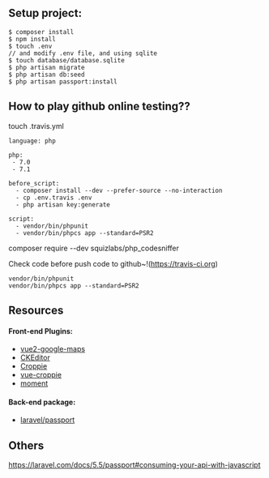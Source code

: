 ## Setup project: 
````
$ composer install  
$ npm install  
$ touch .env  
// and modify .env file, and using sqlite  
$ touch database/database.sqlite  
$ php artisan migrate  
$ php artisan db:seed  
$ php artisan passport:install
```` 
  
## How to play github online testing??

touch .travis.yml

````
language: php

php:
 - 7.0
 - 7.1

before_script:
  - composer install --dev --prefer-source --no-interaction
  - cp .env.travis .env
  - php artisan key:generate

script:
  - vendor/bin/phpunit
  - vendor/bin/phpcs app --standard=PSR2
````

composer require --dev squizlabs/php_codesniffer

Check code before push code to github~!(https://travis-ci.org)
````
vendor/bin/phpunit
vendor/bin/phpcs app --standard=PSR2
````

## Resources  

#### Front-end Plugins:
- [vue2-google-maps](https://www.npmjs.com/package/vue2-google-maps)
- [CKEditor](https://ckeditor.com/builder)
- [Croppie](https://github.com/foliotek/croppie)
- [vue-croppie](https://github.com/jofftiquez/vue-croppie)
- [moment](https://momentjs.com/)

#### Back-end package:
- [laravel/passport](https://laravel.com/docs/5.4/passport)


## Others     
  
  https://laravel.com/docs/5.5/passport#consuming-your-api-with-javascript